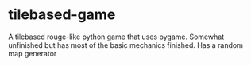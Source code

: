 # tilebased-game
A tilebased rouge-like python game that uses pygame. Somewhat unfinished but has most of the basic mechanics finished. Has a random map generator
